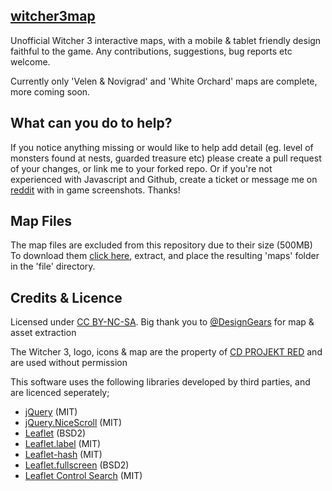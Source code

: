 [witcher3map](http://witcher3map.com)
--------------------------------------
Unofficial Witcher 3 interactive maps, with a mobile & tablet friendly design faithful to the game. Any contributions, suggestions, bug reports etc welcome.

Currently only 'Velen & Novigrad' and 'White Orchard' maps are complete, more coming soon.

What can you do to help?
--------------------------------------
If you notice anything missing or would like to help add detail (eg. level of monsters found at nests, guarded treasure etc) please create a pull request of your changes, or link me to your forked repo. Or if you're not experienced with Javascript and Github, create a ticket or message me on [reddit](http://www.reddit.com/message/compose/?to=untamed0) with in game screenshots. Thanks! 

Map Files
--------------------------------------
The map files are excluded from this repository due to their size (500MB) To download them [click here](https://mega.co.nz/#!TRM2CbLa!VWTS1fsV58kF1GoH4Bxz_U2EHNAUH9vlu_HBSP6seEo), extract, and place the resulting 'maps' folder in the 'file' directory.

Credits & Licence
--------------------------------------
Licensed under [CC BY-NC-SA](http://creativecommons.org/licenses/by-nc-sa/4.0/). Big thank you to [@DesignGears](https://twitter.com/DesignGears) for map & asset extraction

The Witcher 3, logo, icons &amp; map are the property of [CD PROJEKT RED](http://en.cdprojektred.com/) and are used without permission

This software uses the following libraries developed by third parties, and are licenced seperately;
* [jQuery](http://jquery.com) (MIT)
* [jQuery.NiceScroll](http://git.io/vkLly) (MIT)
* [Leaflet](http://leafletjs.com) (BSD2)
* [Leaflet.label](http://git.io/vkfA2) (MIT)
* [Leaflet-hash](http://git.io/mwK1oA) (MIT)
* [Leaflet.fullscreen](http://git.io/vJw5v) (BSD2)
* [Leaflet Control Search](http://git.io/vkCPC) (MIT)